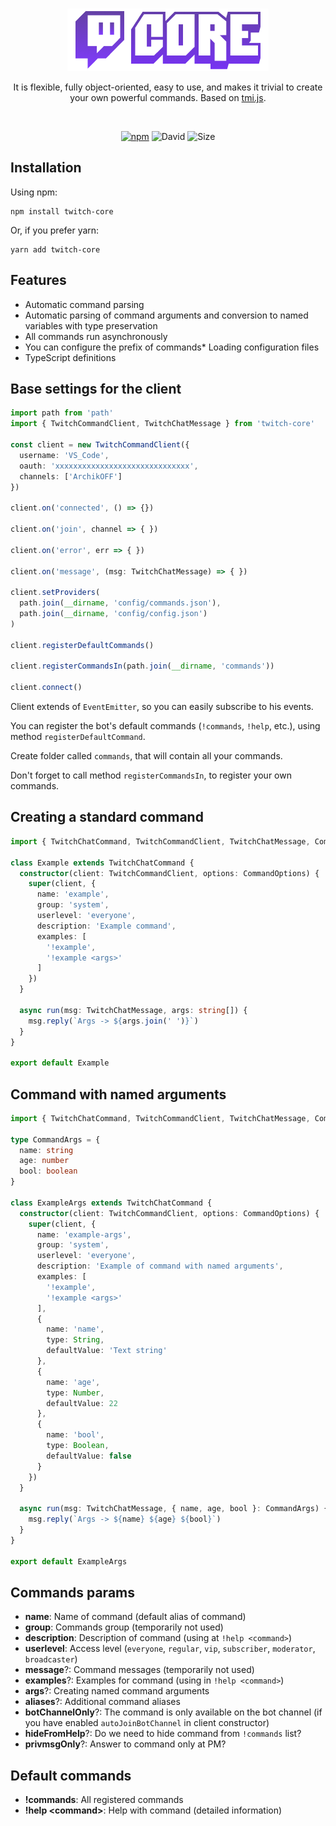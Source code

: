 <br/>
<p align="center">
  <img src="docs/images/logo.png" />
</p>
<p align="center">
    It is flexible, fully object-oriented, easy to use, and makes it trivial to create your own powerful commands.
    Based on <a href="https://github.com/tmijs/tmi.js">tmi.js</a>.
</p>
<br/>

<p align="center">
  <a href="https://www.npmjs.com/package/twitch-core" target="_blank"><img alt="npm" src="https://img.shields.io/npm/v/twitch-core"></a>
  <img alt="David" src="https://img.shields.io/david/crashmax-dev/twitch-core">
  <img alt="Size" src="https://img.shields.io/bundlephobia/minzip/twitch-core">
</p>

## Installation

Using npm:

```
npm install twitch-core
```

Or, if you prefer yarn:

```
yarn add twitch-core
```

## Features
* Automatic command parsing
* Automatic parsing of command arguments and conversion to named variables with type preservation
* All commands run asynchronously
* You can configure the prefix of commands* Loading configuration files
* TypeScript definitions 
 
## Base settings for the client

```ts
import path from 'path'
import { TwitchCommandClient, TwitchChatMessage } from 'twitch-core'

const client = new TwitchCommandClient({
  username: 'VS_Code',
  oauth: 'xxxxxxxxxxxxxxxxxxxxxxxxxxxxxx',
  channels: ['ArchikOFF']
})

client.on('connected', () => {})

client.on('join', channel => { })

client.on('error', err => { })

client.on('message', (msg: TwitchChatMessage) => { })

client.setProviders(
  path.join(__dirname, 'config/commands.json'),
  path.join(__dirname, 'config/config.json')
)

client.registerDefaultCommands()

client.registerCommandsIn(path.join(__dirname, 'commands'))

client.connect()
```

Client extends of `EventEmitter`, so you can easily subscribe to his events.

You can register the bot's default commands (`!commands`, `!help`, etc.), using method `registerDefaultCommand`.

Create folder called `commands`, that will contain all your commands.

Don't forget to call method `registerCommandsIn`, to register your own commands.

## Creating a standard command

```ts
import { TwitchChatCommand, TwitchCommandClient, TwitchChatMessage, CommandOptions } from 'twitch-core'

class Example extends TwitchChatCommand {
  constructor(client: TwitchCommandClient, options: CommandOptions) {
    super(client, {
      name: 'example',
      group: 'system',
      userlevel: 'everyone',
      description: 'Example command',
      examples: [
        '!example',
        '!example <args>'
      ]
    })
  }

  async run(msg: TwitchChatMessage, args: string[]) {
    msg.reply(`Args -> ${args.join(' ')}`)
  }
}

export default Example
```

## Command with named arguments

```ts
import { TwitchChatCommand, TwitchCommandClient, TwitchChatMessage, CommandOptions } from 'twitch-core'

type CommandArgs = {
  name: string
  age: number
  bool: boolean
}

class ExampleArgs extends TwitchChatCommand {
  constructor(client: TwitchCommandClient, options: CommandOptions) {
    super(client, {
      name: 'example-args',
      group: 'system',
      userlevel: 'everyone',
      description: 'Example of command with named arguments',
      examples: [
        '!example',
        '!example <args>'
      ],
      {
        name: 'name',
        type: String,
        defaultValue: 'Text string'
      },
      {
        name: 'age',
        type: Number,
        defaultValue: 22
      },
      {
        name: 'bool',
        type: Boolean,
        defaultValue: false
      }
    })
  }

  async run(msg: TwitchChatMessage, { name, age, bool }: CommandArgs) {
    msg.reply(`Args -> ${name} ${age} ${bool}`)
  }
}

export default ExampleArgs
```

## Commands params

* **name**: Name of command (default alias of command)
* **group**: Commands group (temporarily not used)
* **description**: Description of command (using at `!help <command>`)
* **userlevel**: Access level (`everyone`, `regular`, `vip`, `subscriber`, `moderator`, `broadcaster`)
* **message**?: Command messages (temporarily not used)
* **examples**?: Examples for command (using in `!help <command>`)
* **args**?: Creating named command arguments
* **aliases**?: Additional command aliases
* **botChannelOnly**?: The command is only available on the bot channel (if you have enabled `autoJoinBotChannel` in client constructor)
* **hideFromHelp**?: Do we need to hide command from `!commands` list?
* **privmsgOnly**?: Answer to command only at PM?

## Default commands

* **!commands**: All registered commands
* **!help \<command\>**: Help with command (detailed information)

